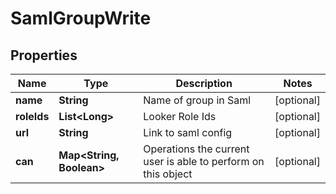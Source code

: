# SamlGroupWrite

## Properties
Name | Type | Description | Notes
------------ | ------------- | ------------- | -------------
**name** | **String** | Name of group in Saml |  [optional]
**roleIds** | **List&lt;Long&gt;** | Looker Role Ids |  [optional]
**url** | **String** | Link to saml config |  [optional]
**can** | **Map&lt;String, Boolean&gt;** | Operations the current user is able to perform on this object |  [optional]
